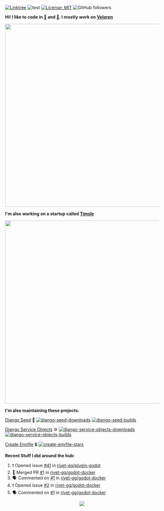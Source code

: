 [![Linktree](https://img.shields.io/badge/linktree-1de9b6?style=for-the-badge&logo=linktree&logoColor=white)](https://linktr.ee/angelonfira)
![test](https://hits.seeyoufarm.com/api/count/incr/badge.svg?url=https://github.com/AngelOnFira)
[![License: MIT](https://img.shields.io/badge/License-MIT-yellow.svg)](https://opensource.org/licenses/MIT)
![GitHub followers](https://img.shields.io/github/followers/angelonfira?style=social)

**Hi! I like to code in [:crab:](https://www.rust-lang.org/) and [:snake:](https://www.python.org/). I mostly work on [Veloren](https://veloren.net)**

<p align="center">
  <img width="600" src="https://media.discordapp.net/attachments/444005079410802699/730566298073038949/rsz_5f0656b6aa176.png">
</p>

**I'm also working on a startup called [Timsle](https://timsle.com)**

<p align="center">
  <img width="600" src="https://media.discordapp.net/attachments/444005079410802699/730566842674053130/rsz_5f0657242abb4.png">
</p>

**I'm also maintaining these projects:**

[Django Seed](https://github.com/Brobin/django-seed)
:seedling:
[![django-seed-downloads](https://pepy.tech/badge/django-seed)](https://pepy.tech/project/django-seed)
[![django-seed-builds](https://github.com/Brobin/django-seed/workflows/Test/badge.svg)](https://github.com/Brobin/django-seed)

[Django Service Objects](https://github.com/mixxorz/django-service-objects)
:gear:
[![django-service-objects-downloads](https://pepy.tech/badge/django-service-objects)](https://pepy.tech/project/django-service-objects)
[![django-service-objects-builds](https://github.com/mixxorz/django-service-objects/actions/workflows/test.yml/badge.svg)](https://github.com/mixxorz/django-service-objects/actions/workflows/test.yml)

[Create Envfile](https://github.com/SpicyPizza/create-envfile)
:lock:
[![create-envfile-stars](https://img.shields.io/github/stars/SpicyPizza/create-envfile?style=social)](https://github.com/SpicyPizza/create-envfile)

**Recent Stuff I did around the hub:**

<!--START_SECTION:activity-->
1. ❗ Opened issue [#41](https://github.com/rivet-gg/plugin-godot/issues/41) in [rivet-gg/plugin-godot](https://github.com/rivet-gg/plugin-godot)
2. 🎉 Merged PR [#1](https://github.com/rivet-gg/godot-docker/pull/1) in [rivet-gg/godot-docker](https://github.com/rivet-gg/godot-docker)
3. 🗣 Commented on [#1](https://github.com/rivet-gg/godot-docker/pull/1#issuecomment-1881791954) in [rivet-gg/godot-docker](https://github.com/rivet-gg/godot-docker)
4. ❗ Opened issue [#2](https://github.com/rivet-gg/godot-docker/issues/2) in [rivet-gg/godot-docker](https://github.com/rivet-gg/godot-docker)
5. 🗣 Commented on [#1](https://github.com/rivet-gg/godot-docker/pull/1#issuecomment-1881712532) in [rivet-gg/godot-docker](https://github.com/rivet-gg/godot-docker)
<!--END_SECTION:activity-->

<p align="center">
  <img src="https://github-profile-trophy.vercel.app/?username=angelonfira&column=4&theme=nord&margin-w=15&margin-h=15">
</p>
